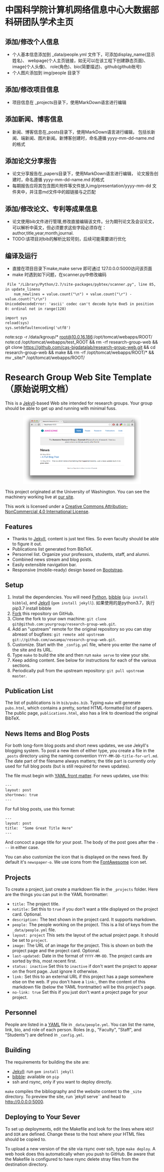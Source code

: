 中国科学院计算机网络信息中心大数据部科研团队学术主页
================================

添加/修改个人信息
--------
* 个人基本信息添加到 _data/people.yml 文件下，可添加display_name(显示姓名)、
webpage(个人主页链接，如无可以在该工程下创建静态页面)、image(个人头像)、
role(角色)、bio(简要描述)、github(github账号)
* 个人图片添加到 img/people 目录下

添加/修改项目信息
--------
* 项目信息在 _projects目录下，使用MarkDown语言进行编辑

添加新闻、博客信息
--------
* 新闻、博客信息在_posts目录下，使用MarkDown语言进行编辑，
包括长新闻、端新闻、图片新闻。新博客创建时，命名遵循 yyyy-mm-dd-name.md 的格式

添加论文分享报告
-------
* 论文分享报告在_papers目录下，使用MarkDown语言进行编辑，
论文报告创建时，命名遵循 yyyy-mm-dd-name.md 的格式
* 每期报告应将其包含图片附件等文件放入img/presentation/yyyy-mm-dd 文件夹中，并注意md文件中的超链接与之匹配

添加/修改论文、专利等成果信息
--------
* 论文使用bib文件进行管理,修改直接编辑该文件。分为期刊论文及会议论文，可以解析中英文，但必须要求这些字段必须存在：author,title,year,month,journal.
* TODO:该项目对bib的解析比较苛刻，后续可能需要进行优化

编译及运行
--------
* 直接在项目目录下make,make serve 即可通过 127.0.0.0:5000访问该页面
* make 时遇到如下问题，在scanner.py中修改编码
~~~~
 File "/Library/Python/2.7/site-packages/pybtex/scanner.py", line 85, in update_lineno
    num_newlines = value.count("\n") + value.count("\r") - value.count("\r\n")
UnicodeDecodeError: 'ascii' codec can't decode byte 0xe5 in position 0: ordinal not in range(128)
~~~~

~~~~
import sys  
reload(sys)  
sys.setdefaultencoding('utf8')
~~~~


note:scp -r /data/kgroup/* root@10.0.16.186:/opt/tomcat/webapps/ROOT/
note:cd /opt/tomcat/webapps/test_ROOT && rm -rf research-group-web && git clone https://github.com/cas-bigdatalab/research-group-web.git && cd research-group-web && make && rm -rf /opt/tomcat/webapps/ROOT/* && mv _site/* /opt/tomcat/webapps/ROOT/


Research Group Web Site Template （原始说明文档）
================================

This is a [Jekyll][]-based Web site intended for research groups. Your group should be able to get up and running with minimal fuss.

<p align="center">
<img src="screenshot.png" width="387" height="225" alt="screenshot of the template">
</p>

This project originated at the University of Washington.  You can see the machinery working live at [our site][sampa].

This work is licensed under a [Creative Commons Attribution-NonCommercial 4.0 International License][license].

[sampa]: http://sampa.cs.washington.edu/
[license]: https://creativecommons.org/licenses/by-nc/4.0/


Features
--------

* Thanks to [Jekyll][], content is just text files. So even faculty should be able to figure it out.
* Publications list generated from BibTeX.
* Personnel list. Organize your professors, students, staff, and alumni.
* Combined news stream and blog posts.
* Easily extensible navigation bar.
* Responsive (mobile-ready) design based on [Bootstrap][].

[Bootstrap]: http://getbootstrap.com/


Setup
-----

1. Install the dependencies. You will need [Python][], [bibble][] (`pip install bibble`), and [Jekyll][] (`gem install jekyll`).
如果使用的是python3.7，执行pip3.7 install bibble
2. [Fork][] this repository on GitHub.
3. Clone the fork to your own machine: `git clone git@github.com:yourgroup/research-group-web.git`.
4. Add an "upstream" remote for the original repository so you can stay abreast of bugfixes: `git remote add upstream git://github.com/uwsampa/research-group-web.git`.
5. Customize. Start with the `_config.yml` file, where you enter the name of the site and its URL.
6. Type `make` to build the site and then run `make serve` to view your site.
7. Keep adding content. See below for instructions for each of the various sections.
8. Periodically pull from the upstream repository: `git pull upstream master`.

[Python]: https://www.python.org/
[Fork]: https://github.com/uwsampa/research-group-web/fork


Publication List
----------------

The list of publications is in `bib/pubs.bib`. Typing `make` will generate `pubs.html`, which contains a pretty, sorted HTML-formatted list of papers. The public page, `publications.html`, also has a link to download the original BibTeX.


News Items and Blog Posts
-------------------------

For both long-form blog posts and short news updates, we use Jekyll's blogging system. To post a new item of either type, you create a file in the `_posts` directory using the naming convention `YYYY-MM-DD-title-for-url.md`. The date part of the filename always matters; the title part is currently only used for full blog posts (but is still required for news updates).

The file must begin with [YAML front matter][yfm]. For news updates, use this:

    ---
    layout: post
    shortnews: true
    ---

For full blog posts, use this format:

    ---
    layout: post
    title:  "Some Great Title Here"
    ---

And concoct a page title for your post. The body of the post goes after the `---` in either case.

You can also customize the icon that is displayed on the news feed. By default it's `newspaper-o`. We use icons from the [FontAwesome][fa] icon set.

[yfm]: http://jekyllrb.com/docs/frontmatter/
[fa]: http://fontawesome.io/icons/

Projects
--------

To create a project, just create a markdown file in the `_projects` folder. Here are the things you can put in the YAML frontmatter:

- `title:` The project title.
- `notitle:` Set this to `true` if you don't want a title displayed on the project card. Optional.
- `description:` The text shown in the project card. It supports markdown.
- `people:` The people working on the project. This is a list of keys from the `_data/people.yml` file.
- `layout: project` This sets the layout of the actual project page. It should be set to `project`.
- `image:` The URL of an image for the project. This is shown on both the project page and the project card. Optional.
- `last-updated:` Date in the format of `YYYY-MM-DD`. The project cards are sorted by this, most recent first.
- `status: inactive` Set this to `inactive` if don't want the project to appear on the front page. Just ignore it otherwise.
- `link:` Set this to an external URL if this project has a page somewhere else on the web. If you don't have a `link:`, then the content of this markdown file (below the YAML frontmatter) will be this project's page.
- `no-link: true` Set this if you just don't want a project page for your project.

Personnel
---------

People are listed in a [YAML][] file in `_data/people.yml`. You can list the name, link, bio, and role of each person. Roles (e.g., "Faculty", "Staff", and "Students") are defined in `_config.yml`.

[YAML]: https://en.wikipedia.org/wiki/YAML


Building
--------

The requirements for building the site are:

* [Jekyll][]: run `gem install jekyll`
* [bibble][]: available on `pip`
* ssh and rsync, only if you want to deploy directly.

`make` compiles the bibliography and the website content to the `_site`
directory. To preview the site, run `jekyll serve`` and head to
http://0.0.0.0:5000.


Deploying to Your Sever
-----------------------

To set up deployments, edit the Makefile and look for the lines where `HOST` and `DIR` are defined. Change these to the host where your HTML files should be copied to.

To upload a new version of the site via rsync over ssh, type `make deploy`. A web hook does this automatically when you push to GitHub. Be aware that the Makefile is configured to have rsync delete stray files from the destination directory.

[Jekyll]: http://jekyllrb.com/
[bibble]: https://github.com/sampsyo/bibble/
